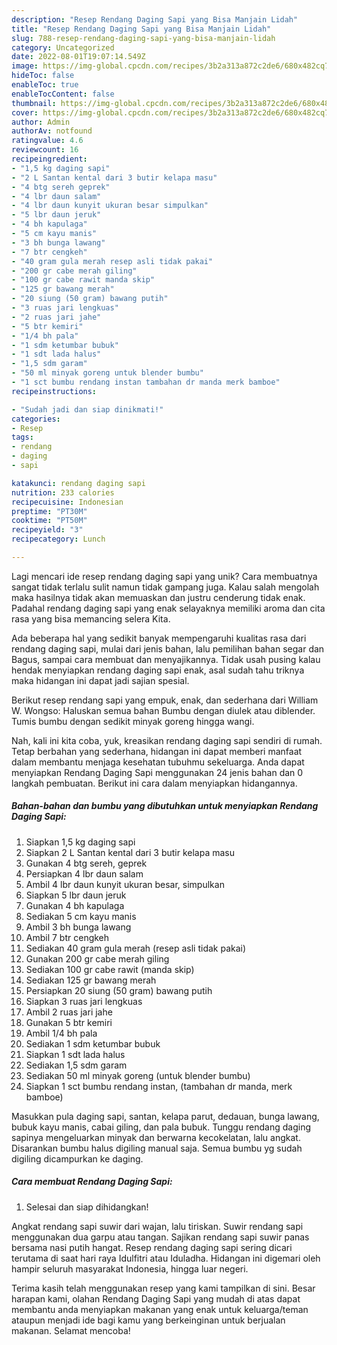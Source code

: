```yaml
---
description: "Resep Rendang Daging Sapi yang Bisa Manjain Lidah"
title: "Resep Rendang Daging Sapi yang Bisa Manjain Lidah"
slug: 788-resep-rendang-daging-sapi-yang-bisa-manjain-lidah
category: Uncategorized
date: 2022-08-01T19:07:14.549Z
image: https://img-global.cpcdn.com/recipes/3b2a313a872c2de6/680x482cq70/rendang-daging-sapi-foto-resep-utama.jpg
hideToc: false
enableToc: true
enableTocContent: false
thumbnail: https://img-global.cpcdn.com/recipes/3b2a313a872c2de6/680x482cq70/rendang-daging-sapi-foto-resep-utama.jpg
cover: https://img-global.cpcdn.com/recipes/3b2a313a872c2de6/680x482cq70/rendang-daging-sapi-foto-resep-utama.jpg
author: Admin
authorAv: notfound
ratingvalue: 4.6
reviewcount: 16
recipeingredient:
- "1,5 kg daging sapi"
- "2 L Santan kental dari 3 butir kelapa masu"
- "4 btg sereh geprek"
- "4 lbr daun salam"
- "4 lbr daun kunyit ukuran besar simpulkan"
- "5 lbr daun jeruk"
- "4 bh kapulaga"
- "5 cm kayu manis"
- "3 bh bunga lawang"
- "7 btr cengkeh"
- "40 gram gula merah resep asli tidak pakai"
- "200 gr cabe merah giling"
- "100 gr cabe rawit manda skip"
- "125 gr bawang merah"
- "20 siung (50 gram) bawang putih"
- "3 ruas jari lengkuas"
- "2 ruas jari jahe"
- "5 btr kemiri"
- "1/4 bh pala"
- "1 sdm ketumbar bubuk"
- "1 sdt lada halus"
- "1,5 sdm garam"
- "50 ml minyak goreng untuk blender bumbu"
- "1 sct bumbu rendang instan tambahan dr manda merk bamboe"
recipeinstructions:

- "Sudah jadi dan siap dinikmati!"
categories:
- Resep
tags:
- rendang
- daging
- sapi

katakunci: rendang daging sapi 
nutrition: 233 calories
recipecuisine: Indonesian
preptime: "PT30M"
cooktime: "PT50M"
recipeyield: "3"
recipecategory: Lunch

---
```





Lagi mencari ide resep rendang daging sapi yang unik? Cara membuatnya sangat tidak terlalu sulit namun tidak gampang juga. Kalau salah mengolah maka hasilnya tidak akan memuaskan dan justru cenderung tidak enak. Padahal rendang daging sapi yang enak selayaknya memiliki aroma dan cita rasa yang bisa memancing selera Kita.





Ada beberapa hal yang sedikit banyak mempengaruhi kualitas rasa dari rendang daging sapi, mulai dari jenis bahan, lalu pemilihan bahan segar dan Bagus, sampai cara membuat dan menyajikannya. Tidak usah pusing kalau hendak menyiapkan rendang daging sapi enak,      asal sudah tahu triknya maka hidangan ini dapat jadi sajian spesial.














Berikut resep rendang sapi yang empuk, enak, dan sederhana dari William W. Wongso: Haluskan semua bahan Bumbu dengan diulek atau diblender. Tumis bumbu dengan sedikit minyak goreng hingga wangi.






Nah, kali ini kita coba, yuk, kreasikan rendang daging sapi sendiri di rumah. Tetap berbahan yang sederhana, hidangan ini dapat memberi manfaat dalam membantu menjaga kesehatan tubuhmu sekeluarga. Anda dapat menyiapkan Rendang Daging Sapi menggunakan 24 jenis bahan dan 0 langkah pembuatan. Berikut ini cara dalam menyiapkan hidangannya.

<!--inarticleads1-->

##### Bahan-bahan dan bumbu yang dibutuhkan untuk menyiapkan Rendang Daging Sapi:

1. Siapkan 1,5 kg daging sapi
1. Siapkan 2 L Santan kental dari 3 butir kelapa masu
1. Gunakan 4 btg sereh, geprek
1. Persiapkan 4 lbr daun salam
1. Ambil 4 lbr daun kunyit ukuran besar, simpulkan
1. Siapkan 5 lbr daun jeruk
1. Gunakan 4 bh kapulaga
1. Sediakan 5 cm kayu manis
1. Ambil 3 bh bunga lawang
1. Ambil 7 btr cengkeh
1. Sediakan 40 gram gula merah (resep asli tidak pakai)
1. Gunakan 200 gr cabe merah giling
1. Sediakan 100 gr cabe rawit (manda skip)
1. Sediakan 125 gr bawang merah
1. Persiapkan 20 siung (50 gram) bawang putih
1. Siapkan 3 ruas jari lengkuas
1. Ambil 2 ruas jari jahe
1. Gunakan 5 btr kemiri
1. Ambil 1/4 bh pala
1. Sediakan 1 sdm ketumbar bubuk
1. Siapkan 1 sdt lada halus
1. Sediakan 1,5 sdm garam
1. Sediakan 50 ml minyak goreng (untuk blender bumbu)
1. Siapkan 1 sct bumbu rendang instan, (tambahan dr manda, merk bamboe)


Masukkan pula daging sapi, santan, kelapa parut, dedauan, bunga lawang, bubuk kayu manis, cabai giling, dan pala bubuk. Tunggu rendang daging sapinya mengeluarkan minyak dan berwarna kecokelatan, lalu angkat. Disarankan bumbu halus digiling manual saja. Semua bumbu yg sudah digiling dicampurkan ke daging. 

<!--inarticleads2-->

##### Cara membuat Rendang Daging Sapi:


1. Selesai dan siap dihidangkan!

Angkat rendang sapi suwir dari wajan, lalu tiriskan. Suwir rendang sapi menggunakan dua garpu atau tangan. Sajikan rendang sapi suwir panas bersama nasi putih hangat. Resep rendang daging sapi sering dicari terutama di saat hari raya Idulfitri atau Iduladha. Hidangan ini digemari oleh hampir seluruh masyarakat Indonesia, hingga luar negeri. 

Terima kasih telah menggunakan resep yang kami tampilkan di sini. Besar harapan kami, olahan Rendang Daging Sapi yang mudah di atas dapat membantu anda menyiapkan makanan yang enak untuk keluarga/teman ataupun menjadi ide bagi kamu yang berkeinginan untuk berjualan makanan. Selamat mencoba!
